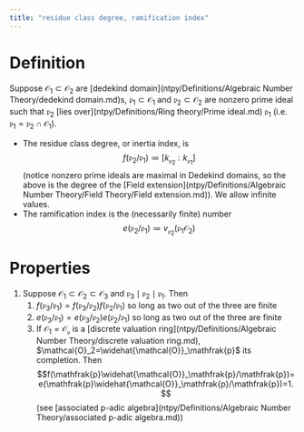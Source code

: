 ```yaml
---
title: "residue class degree, ramification index"
---
```


# Definition
Suppose $\mathcal{O}_1\subset\mathcal{O}_2$ are [dedekind domain](ntpy/Definitions/Algebraic Number Theory/dedekind domain.md)s, $\mathfrak{p}_1\subset\mathcal{O}_1$ and $\mathfrak{p}_2\subset\mathcal{O}_2$ are nonzero prime ideal such that $\mathfrak{p}_2$ [lies over](ntpy/Definitions/Ring theory/Prime ideal.md) $\mathfrak{p}_1$ (i.e. $\mathfrak{p}_1=\mathfrak{p}_2\cap\mathcal{O}_1$). 
- The residue class degree, or inertia index, is $$f(\mathfrak{p}_2/\mathfrak{p}_1)\coloneqq [k_{\mathfrak{p}_2}:k_{\mathfrak{p}_1}]$$ (notice nonzero prime ideals are maximal in Dedekind domains, so the above is the degree of the [Field extension](ntpy/Definitions/Algebraic Number Theory/Field Theory/Field extension.md)). We allow infinite values.
- The ramification index is the (necessarily finite) number $$e(\mathfrak{p}_2/\mathfrak{p}_1)\coloneqq v_{\mathfrak{p}_2}(\mathfrak{p}_1\mathcal{O}_2)$$

# Properties
1. Suppose $\mathcal{O}_1\subset\mathcal{O}_2\subset\mathcal{O}_3$ and $\mathfrak{p}_3\mid \mathfrak{p}_2\mid\mathfrak{p}_1$. Then
	1. $f(\mathfrak{p}_3/\mathfrak{p}_1)=f(\mathfrak{p}_3/\mathfrak{p}_2)f(\mathfrak{p}_2/\mathfrak{p}_1)$ so long as two out of the three are finite
	2. $e(\mathfrak{p}_3/\mathfrak{p}_1)=e(\mathfrak{p}_3/\mathfrak{p}_2)e(\mathfrak{p}_2/\mathfrak{p}_1)$ so long as two out of the three are finite
	3. If $\mathcal{O}_1=\mathcal{O}_\mathfrak{p}$ is a [discrete valuation ring](ntpy/Definitions/Algebraic Number Theory/discrete valuation ring.md), $\mathcal{O}_2=\widehat{\mathcal{O}}_\mathfrak{p}$ its completion. Then $$f(\mathfrak{p}\widehat{\mathcal{O}}_\mathfrak{p}/\mathfrak{p})=e(\mathfrak{p}\widehat{\mathcal{O}}_\mathfrak{p}/\mathfrak{p})=1.$$ (see [associated p-adic algebra](ntpy/Definitions/Algebraic Number Theory/associated p-adic algebra.md))
